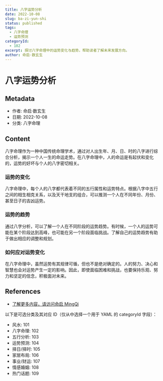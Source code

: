 ```yaml
---
title: 八字运势分析
date: 2022-10-08
slug: ba-zi-yun-shi
status: published
tags:
  - 八字命理
  - 运势预测
categoryId:
  - 102
excerpt: 探讨八字命理中的运势变化与趋势，帮助读者了解未来发展方向。
author: 命启·数玄生
---
```


# 八字运势分析

## Metadata
- 作者: 命启·数玄生
- 日期: 2022-10-08
- 分类: 八字命理

## Content

八字命理作为一种中国传统命理学术，通过对人出生年、月、日、时的八字进行综合分析，揭示一个人一生的命运走势。在八字命理中，人的命运是有起伏和变化的，运势的好坏与个人的八字密切相关。

### 运势的变化

八字命理中，每个人的八字都代表着不同的五行属性和运势特点。根据八字中五行之间的相生相克关系，以及天干地支的组合，可以推测一个人在不同年份、月份、甚至日子的吉凶运势。

### 运势的趋势

通过八字分析，可以了解一个人在不同阶段的运势趋势。有时候，一个人的运势可能在某个阶段达到高峰，也可能在另一个阶段面临挑战。了解自己的运势趋势有助于做出相应的调整和规划。

### 如何应对运势变化

在八字命理中，虽然运势有其规律可循，但也不是绝对确定的。人的努力、决心和智慧也会对运势产生一定的影响。因此，即使面临困难和挑战，也要保持乐观、努力和坚定的信念，积极面对未来。

## References
- [了解更多内容，请访问命启 MingQi](https://www.mingqi.me)
  
以下是可选分类及其对应 ID（仅从中选择一个用于 YAML 的 categoryId 字段）：
- 风水: 101
- 八字命理: 102
- 五行分析: 103
- 运势预测: 104
- 择日/择时: 105
- 家居布局: 106
- 事业/财运: 107
- 情感婚姻: 108
- 热门话题: 109